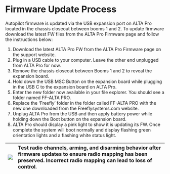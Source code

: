 # Firmware Update Process

Autopilot firmware is updated via the USB expansion port on ALTA Pro located in the chassis closeout between booms 1 and 2. To update firmware download the latest FW files from the ALTA Pro Firmware page and follow the instructions below:

1. Download the latest ALTA Pro FW from the ALTA Pro Firmware page on the support website.
2. Plug in a USB cable to your computer. Leave the other end unplugged from ALTA Pro for now.
3. Remove the chassis closeout between Booms 1 and 2 to reveal the expansion board.
4. Hold down the USB MSC Button on the expansion board while plugging in the USB C to the expansion board on ALTA Pro.
5. Enter the new folder now available in your file explorer. You should see a folder named FF-ALTA PRO.
6. Replace the ‘Freefly’ folder in the folder called FF-ALTA PRO with the new one downloaded from the Freeflysystems.com website.
7. Unplug ALTA Pro from the USB and then apply battery power while holding down the Boot button on the expansion board.
8. ALTA Pro should display a pink light to show it is updating its FW. Once complete the system will boot normally and display flashing green orientation lights and a flashing white status light.

| ![](https://lh5.googleusercontent.com/b0z4o4yMxQeV8z7I93ZpTlSyAqQ8XrOX5VQDOAqn73iMA2rnqSYP3F9VGliP2WRyBe7YIPrcSGWCiI6XWf_2dScGHGFLyxo4paycq71ktk9cF6MCxo_W6aUdihv6oQkKrMsMJHQc) | **Test radio channels, arming, and disarming behavior after firmware updates to ensure radio mapping has been preserved. Incorrect radio mapping can lead to loss of control.** |
| :--- | :--- |


